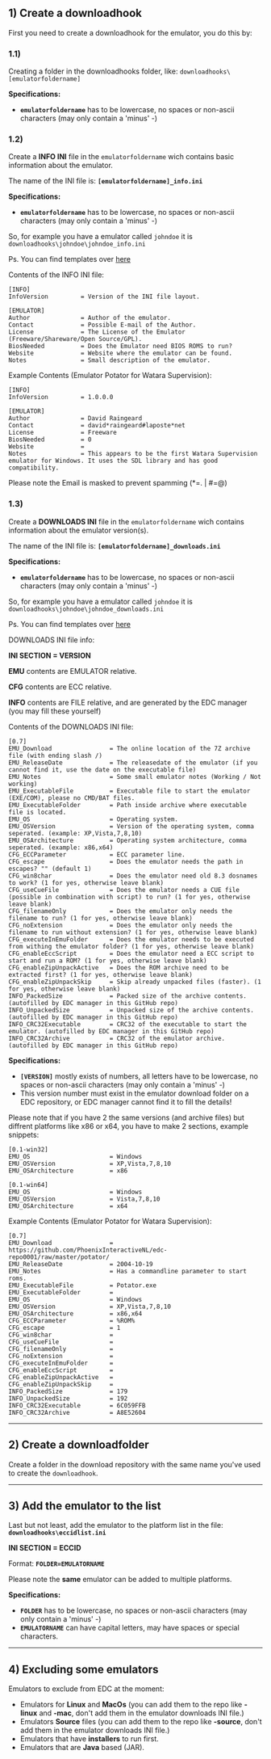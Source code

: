## 1) Create a downloadhook

First you need to create a downloadhook for the emulator, you do this by:

### 1.1)
Creating a folder in the downloadhooks folder, like: `downloadhooks\[emulatorfoldername]`

**Specifications:**
* **`emulatorfoldername`** has to be lowercase, no spaces or non-ascii characters (may only contain a 'minus' -)

### 1.2)
Create a **INFO INI** file in the `emulatorfoldername` wich contains basic information about the emulator.

The name of the INI file is: **`[emulatorfoldername]_info.ini`**

**Specifications:**
* **`emulatorfoldername`** has to be lowercase, no spaces or non-ascii characters (may only contain a 'minus' -)

So, for example you have a emulator called `johndoe` it is `downloadhooks\johndoe\johndoe_info.ini`

Ps. You can find templates over [here](https://github.com/PhoenixInteractiveNL/edc-masterhook/tree/master/downloadhooks/0_templates)

Contents of the INFO INI file:

    [INFO]
    InfoVersion	        = Version of the INI file layout.

    [EMULATOR]
    Author              = Author of the emulator.
    Contact             = Possible E-mail of the Author.
    License             = The License of the Emulator (Freeware/Shareware/Open Source/GPL).
    BiosNeeded          = Does the Emulator need BIOS ROMS to run?
    Website             = Website where the emulator can be found.
    Notes               = Small description of the emulator.

Example Contents (Emulator Potator for Watara Supervision):

    [INFO]
    InfoVersion         = 1.0.0.0

    [EMULATOR]
    Author              = David Raingeard
    Contact             = david*raingeard#laposte*net
    License             = Freeware
    BiosNeeded          = 0
    Website             = 
    Notes               = This appears to be the first Watara Supervision emulator for Windows. It uses the SDL library and has good compatibility.

Please note the Email is masked to prevent spamming (*=. | #=@)

### 1.3)
Create a **DOWNLOADS INI** file in the `emulatorfoldername` wich contains information about the emulator version(s).

The name of the INI file is: **`[emulatorfoldername]_downloads.ini`**

**Specifications:**
* **`emulatorfoldername`** has to be lowercase, no spaces or non-ascii characters (may only contain a 'minus' -)

So, for example you have a emulator called `johndoe` it is `downloadhooks\johndoe\johndoe_downloads.ini`

Ps. You can find templates over [here](https://github.com/PhoenixInteractiveNL/edc-masterhook/tree/master/downloadhooks/0_templates)

DOWNLOADS INI file info:

**INI SECTION = VERSION**

**EMU** contents are EMULATOR relative.

**CFG** contents are ECC relative.

**INFO** contents are FILE relative, and are generated by the EDC manager (you may fill these yourself)

Contents of the DOWNLOADS INI file:

    [0.7]
    EMU_Download                = The online location of the 7Z archive file (with ending slash /)
    EMU_ReleaseDate             = The releasedate of the emulator (if you cannot find it, use the date on the executable file)
    EMU_Notes                   = Some small emulator notes (Working / Not working)
    EMU_ExecutableFile          = Executable file to start the emulator (EXE/COM), please no CMD/BAT files.
    EMU_ExecutableFolder        = Path inside archive where executable file is located.
    EMU_OS                      = Operating system.
    EMU_OSVersion               = Version of the operating system, comma seperated. (example: XP,Vista,7,8,10)
    EMU_OSArchitecture          = Operating system architecture, comma seperated. (example: x86,x64)
    CFG_ECCParameter            = ECC parameter line.
    CFG_escape                  = Does the emulator needs the path in escapes? "" (default 1)
    CFG_win8char                = Does the emulator need old 8.3 dosnames to work? (1 for yes, otherwise leave blank)
    CFG_useCueFile              = Does the emulator needs a CUE file (possible in combination with script) to run? (1 for yes, otherwise leave blank)
    CFG_filenameOnly            = Does the emulator only needs the filename to run? (1 for yes, otherwise leave blank)
    CFG_noExtension             = Does the emulator only needs the filename to run without extension? (1 for yes, otherwise leave blank)
    CFG_executeInEmuFolder      = Does the emulator needs to be executed from withing the emulator folder? (1 for yes, otherwise leave blank)
    CFG_enableEccScript         = Does the emulator need a ECC script to start and run a ROM? (1 for yes, otherwise leave blank)
    CFG_enableZipUnpackActive   = Does the ROM archive need to be extracted first? (1 for yes, otherwise leave blank)
    CFG_enableZipUnpackSkip     = Skip already unpacked files (faster). (1 for yes, otherwise leave blank)
    INFO_PackedSize             = Packed size of the archive contents. (autofilled by EDC manager in this GitHub repo)
    INFO_UnpackedSize           = Unpacked size of the archive contents. (autofilled by EDC manager in this GitHub repo)
    INFO_CRC32Executable        = CRC32 of the executable to start the emulator. (autofilled by EDC manager in this GitHub repo)
    INFO_CRC32Archive           = CRC32 of the emulator archive. (autofilled by EDC manager in this GitHub repo)

**Specifications:**
* **`[VERSION]`** mostly exists of numbers, all letters have to be lowercase, no spaces or non-ascii characters (may only contain a 'minus' -)
* This version number must exist in the emulator download folder on a EDC repository, or EDC manager cannot find it to fill the details!

Please note that if you have 2 the same versions  (and archive files) but diffrent platforms like x86 or x64, you have to make 2 sections, example snippets:

    [0.1-win32]
    EMU_OS                      = Windows
    EMU_OSVersion               = XP,Vista,7,8,10
    EMU_OSArchitecture          = x86

    [0.1-win64]
    EMU_OS                      = Windows
    EMU_OSVersion               = Vista,7,8,10
    EMU_OSArchitecture          = x64

Example Contents (Emulator Potator for Watara Supervision):

    [0.7]
    EMU_Download                = https://github.com/PhoenixInteractiveNL/edc-repo0001/raw/master/potator/
    EMU_ReleaseDate             = 2004-10-19
    EMU_Notes                   = Has a commandline parameter to start roms.
    EMU_ExecutableFile          = Potator.exe
    EMU_ExecutableFolder        =
    EMU_OS                      = Windows
    EMU_OSVersion               = XP,Vista,7,8,10
    EMU_OSArchitecture          = x86,x64
    CFG_ECCParameter            = %ROM%
    CFG_escape                  = 1
    CFG_win8char                =
    CFG_useCueFile              =
    CFG_filenameOnly            =
    CFG_noExtension             =
    CFG_executeInEmuFolder      =
    CFG_enableEccScript         = 
    CFG_enableZipUnpackActive   =
    CFG_enableZipUnpackSkip     =
    INFO_PackedSize             = 179 
    INFO_UnpackedSize           = 192 
    INFO_CRC32Executable        = 6C059FFB 
    INFO_CRC32Archive           = A8E52604
***
## 2) Create a downloadfolder

Create a folder in the download repository with the same name you've used to create the `downloadhook`.



***
## 3) Add the emulator to the list

Last but not least, add the emulator to the platform list in the file: **`downloadhooks\eccidlist.ini`**

**INI SECTION = ECCID**

Format: **`FOLDER=EMULATORNAME`**

Please note the **same** emulator can be added to multiple platforms.

**Specifications:**
* **`FOLDER`** has to be lowercase, no spaces or non-ascii characters (may only contain a 'minus' -)
* **`EMULATORNAME`** can have capital letters, may have spaces or special characters.

***
## 4) Excluding some emulators

Emulators to exclude from EDC at the moment:

- Emulators for **Linux** and **MacOs** (you can add them to the repo like **-linux** and **-mac**, don't add them in the emulator downloads INI file.)
- Emulators **Source** files (you can add them to the repo like **-source**, don't add them in the emulator downloads INI file.)
- Emulators that have **installers** to run first.
- Emulators that are **Java** based (JAR).